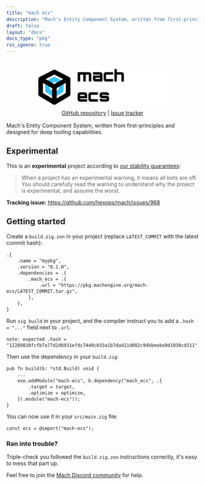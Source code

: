 ```yaml
---
title: "mach ecs"
description: "Mach's Entity Component System, written from first-principles and designed for deep tooling capabilities."
draft: false
layout: "docs"
docs_type: "pkg"
rss_ignore: true
---
```


<div style="display: flex; flex-direction: column; justify-content: space-between; align-items: center; margin-bottom: 1rem;">
    <picture>
        <source media="(prefers-color-scheme: dark)" srcset="/assets/mach/ecs-full-dark.svg">
        <img alt="mach-ecs" src="/assets/mach/ecs-full-light.svg" style="height: 7rem; margin-top: 1rem;">
    </picture>
    <span>
        <a href="https://github.com/hexops/mach-ecs">GitHub repository</a> | <a href="https://github.com/hexops/mach/issues?q=is%3Aissue+is%3Aopen+label%3Aecs">Issue tracker</a>
    </span>
</div>

Mach's Entity Component System, written from first-principles and designed for deep tooling capabilities.

## Experimental

This is an **experimental** project according to [our stability guarantees](../../about/stability):

> When a project has an experimental warning, it means all bets are off. You should carefully read the warning to understand why the project is experimental, and assume the worst.

**Tracking issue:** https://github.com/hexops/mach/issues/968

## Getting started

Create a `build.zig.zon` in your project (replace `LATEST_COMMIT` with the latest commit hash):

```zig
.{
    .name = "mypkg",
    .version = "0.1.0",
    .dependencies = .{
        .mach_ecs = .{
            .url = "https://pkg.machengine.org/mach-ecs/LATEST_COMMIT.tar.gz",
        },
    },
}
```

Run `zig build` in your project, and the compiler instruct you to add a `.hash = "..."` field next to `.url`:

```
note: expected .hash = "12209838fcfb7a77d2d6931efdc7448c033a1b7dad11d082c94bbeeba9d1038cd311",
```

Then use the dependency in your `build.zig`:

```zig
pub fn build(b: *std.Build) void {
    ...
    exe.addModule("mach-ecs", b.dependency("mach_ecs", .{
        .target = target,
        .optimize = optimize,
    }).module("mach-ecs"));
}
```

You can now use it in your `src/main.zig` file:

```zig
const ecs = @import("mach-ecs");
```

### Ran into trouble?

Triple-check you followed the `build.zig.zon` instructions correctly, it's easy to mess that part up.

Feel free to join the [Mach Discord community](../../discord) for help.
